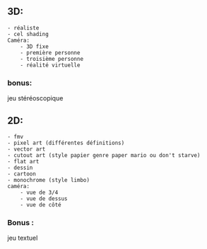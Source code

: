 ## 3D:
    - réaliste
    - cel shading
    Caméra:
        - 3D fixe
        - première personne
        - troisième personne
        - réalité virtuelle


### bonus:
jeu stéréoscopique

## 2D:
    - fmv
    - pixel art (différentes définitions)
    - vector art
    - cutout art (style papier genre paper mario ou don't starve)
    - flat art
    - dessin
    - cartoon
    - monochrome (style limbo)
    caméra:
        - vue de 3/4
        - vue de dessus
        - vue de côté

### Bonus :
jeu textuel
